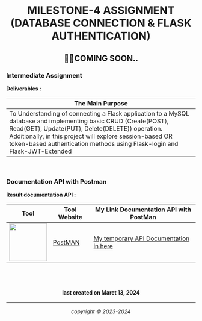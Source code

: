 
<h1 align="center"> MILESTONE-4 ASSIGNMENT (DATABASE CONNECTION & FLASK AUTHENTICATION)

<h2 align="center">🏇🏻COMING SOON..</h2>



### Intermediate Assignment

**Deliverables :**

| The Main Purpose |
|------------------|
|To Understanding of connecting a Flask application to a MySQL database and implementing basic CRUD (Create(POST), Read(GET), Update(PUT), Delete(DELETE)) operation. Additionally, in this project will explore session-based OR token-based authentication methods using Flask-login and Flask-JWT-Extended|

<br>


### Documentation API with Postman

**Result documentation API :**

<div align="center">

| Tool | Tool Website | My Link Documentation API with PostMan |
|------|--------------|---------------------------------------|
| <img width="100" src="https://voyager.postman.com/logo/postman-logo-icon-orange.svg"> | [PostMAN](https://postman.com/) | [My temporary API Documentation in here](https://documenter.getpostman.com/view/32137902/2sA2xjzB65) |

</div>




<br>
<br>


<h4 align="center">last created on Maret 13, 2024</h4>


---


<p align="center"></p>
<p align="center"><i>copyright &copy; 2023-2024</i></p>
